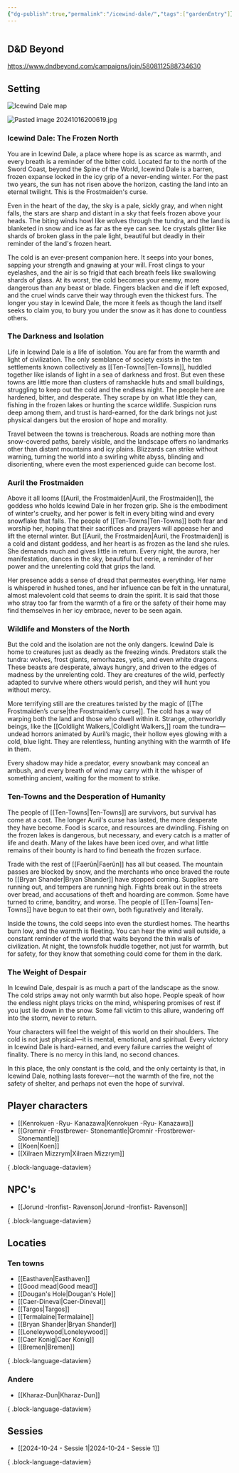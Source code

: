 ```yaml
---
{"dg-publish":true,"permalink":"/icewind-dale/","tags":["gardenEntry"]}
---
```


```table-of-contents
```
## D&D Beyond
https://www.dndbeyond.com/campaigns/join/5808112588734630

## Setting

![Icewind Dale map](https://media.dndbeyond.com/compendium-images/idrotf/7Av7Gi2DxDtdzZPt/map-poster.jpg)

![Pasted image 20241016200619.jpg](/img/user/Pasted%20image%2020241016200619.jpg)

### Icewind Dale: The Frozen North

You are in Icewind Dale, a place where hope is as scarce as warmth, and every breath is a reminder of the bitter cold. Located far to the north of the Sword Coast, beyond the Spine of the World, Icewind Dale is a barren, frozen expanse locked in the icy grip of a never-ending winter. For the past two years, the sun has not risen above the horizon, casting the land into an eternal twilight. This is the Frostmaiden's curse.

Even in the heart of the day, the sky is a pale, sickly gray, and when night falls, the stars are sharp and distant in a sky that feels frozen above your heads. The biting winds howl like wolves through the tundra, and the land is blanketed in snow and ice as far as the eye can see. Ice crystals glitter like shards of broken glass in the pale light, beautiful but deadly in their reminder of the land's frozen heart.

The cold is an ever-present companion here. It seeps into your bones, sapping your strength and gnawing at your will. Frost clings to your eyelashes, and the air is so frigid that each breath feels like swallowing shards of glass. At its worst, the cold becomes your enemy, more dangerous than any beast or blade. Fingers blacken and die if left exposed, and the cruel winds carve their way through even the thickest furs. The longer you stay in Icewind Dale, the more it feels as though the land itself seeks to claim you, to bury you under the snow as it has done to countless others.

### The Darkness and Isolation

Life in Icewind Dale is a life of isolation. You are far from the warmth and light of civilization. The only semblance of society exists in the ten settlements known collectively as [[Ten-Towns\|Ten-Towns]], huddled together like islands of light in a sea of darkness and frost. But even these towns are little more than clusters of ramshackle huts and small buildings, struggling to keep out the cold and the endless night. The people here are hardened, bitter, and desperate. They scrape by on what little they can, fishing in the frozen lakes or hunting the scarce wildlife. Suspicion runs deep among them, and trust is hard-earned, for the dark brings not just physical dangers but the erosion of hope and morality.

Travel between the towns is treacherous. Roads are nothing more than snow-covered paths, barely visible, and the landscape offers no landmarks other than distant mountains and icy plains. Blizzards can strike without warning, turning the world into a swirling white abyss, blinding and disorienting, where even the most experienced guide can become lost.

### Auril the Frostmaiden

Above it all looms [[Auril, the Frostmaiden\|Auril, the Frostmaiden]], the goddess who holds Icewind Dale in her frozen grip. She is the embodiment of winter's cruelty, and her power is felt in every biting wind and every snowflake that falls. The people of [[Ten-Towns\|Ten-Towns]] both fear and worship her, hoping that their sacrifices and prayers will appease her and lift the eternal winter. But [[Auril, the Frostmaiden\|Auril, the Frostmaiden]] is a cold and distant goddess, and her heart is as frozen as the land she rules. She demands much and gives little in return. Every night, the aurora, her manifestation, dances in the sky, beautiful but eerie, a reminder of her power and the unrelenting cold that grips the land.

Her presence adds a sense of dread that permeates everything. Her name is whispered in hushed tones, and her influence can be felt in the unnatural, almost malevolent cold that seems to drain the spirit. It is said that those who stray too far from the warmth of a fire or the safety of their home may find themselves in her icy embrace, never to be seen again.

### Wildlife and Monsters of the North

But the cold and the isolation are not the only dangers. Icewind Dale is home to creatures just as deadly as the freezing winds. Predators stalk the tundra: wolves, frost giants, remorhazes, yetis, and even white dragons. These beasts are desperate, always hungry, and driven to the edges of madness by the unrelenting cold. They are creatures of the wild, perfectly adapted to survive where others would perish, and they will hunt you without mercy.

More terrifying still are the creatures twisted by the magic of [[The Frostmaiden’s curse\|the Frostmaiden’s curse]]. The cold has a way of warping both the land and those who dwell within it. Strange, otherworldly beings, like the [[Coldlight Walkers,\|Coldlight Walkers,]] roam the tundra—undead horrors animated by Auril’s magic, their hollow eyes glowing with a cold, blue light. They are relentless, hunting anything with the warmth of life in them.

Every shadow may hide a predator, every snowbank may conceal an ambush, and every breath of wind may carry with it the whisper of something ancient, waiting for the moment to strike.

### Ten-Towns and the Desperation of Humanity

The people of [[Ten-Towns\|Ten-Towns]] are survivors, but survival has come at a cost. The longer Auril's curse has lasted, the more desperate they have become. Food is scarce, and resources are dwindling. Fishing on the frozen lakes is dangerous, but necessary, and every catch is a matter of life and death. Many of the lakes have been iced over, and what little remains of their bounty is hard to find beneath the frozen surface.

Trade with the rest of [[Faerûn\|Faerûn]] has all but ceased. The mountain passes are blocked by snow, and the merchants who once braved the route to [[Bryan Shander\|Bryan Shander]] have stopped coming. Supplies are running out, and tempers are running high. Fights break out in the streets over bread, and accusations of theft and hoarding are common. Some have turned to crime, banditry, and worse. The people of [[Ten-Towns\|Ten-Towns]] have begun to eat their own, both figuratively and literally.

Inside the towns, the cold seeps into even the sturdiest homes. The hearths burn low, and the warmth is fleeting. You can hear the wind wail outside, a constant reminder of the world that waits beyond the thin walls of civilization. At night, the townsfolk huddle together, not just for warmth, but for safety, for they know that something could come for them in the dark.

### The Weight of Despair

In Icewind Dale, despair is as much a part of the landscape as the snow. The cold strips away not only warmth but also hope. People speak of how the endless night plays tricks on the mind, whispering promises of rest if you just lie down in the snow. Some fall victim to this allure, wandering off into the storm, never to return.

Your characters will feel the weight of this world on their shoulders. The cold is not just physical—it is mental, emotional, and spiritual. Every victory in Icewind Dale is hard-earned, and every failure carries the weight of finality. There is no mercy in this land, no second chances.

In this place, the only constant is the cold, and the only certainty is that, in Icewind Dale, nothing lasts forever—not the warmth of the fire, not the safety of shelter, and perhaps not even the hope of survival.

## Player characters
- [[Kenrokuen -Ryu- Kanazawa\|Kenrokuen -Ryu- Kanazawa]]
- [[Gromnir -Frostbrewer- Stonemantle\|Gromnir -Frostbrewer- Stonemantle]]
- [[Koen\|Koen]]
- [[Xilraen Mizzrym\|Xilraen Mizzrym]]

{ .block-language-dataview}

## NPC's
- [[Jorund -Ironfist- Ravenson\|Jorund -Ironfist- Ravenson]]

{ .block-language-dataview}

## Locaties
### Ten towns
- [[Easthaven\|Easthaven]]
- [[Good mead\|Good mead]]
- [[Dougan's Hole\|Dougan's Hole]]
- [[Caer-Dineval\|Caer-Dineval]]
- [[Targos\|Targos]]
- [[Termalaine\|Termalaine]]
- [[Bryan Shander\|Bryan Shander]]
- [[Loneleywood\|Loneleywood]]
- [[Caer Konig\|Caer Konig]]
- [[Bremen\|Bremen]]

{ .block-language-dataview}

### Andere
- [[Kharaz-Dun\|Kharaz-Dun]]

{ .block-language-dataview}

## Sessies
- [[2024-10-24 - Sessie 1\|2024-10-24 - Sessie 1]]

{ .block-language-dataview}

